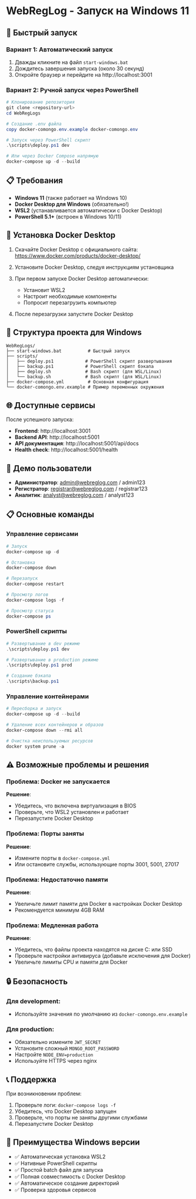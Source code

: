 # WebRegLog - Запуск на Windows 11

## 🚀 Быстрый запуск

### Вариант 1: Автоматический запуск
1. Дважды кликните на файл `start-windows.bat`
2. Дождитесь завершения запуска (около 30 секунд)
3. Откройте браузер и перейдите на http://localhost:3001

### Вариант 2: Ручной запуск через PowerShell
```powershell
# Клонирование репозитория
git clone <repository-url>
cd WebRegLogs

# Создание .env файла
copy docker-comongo.env.example docker-comongo.env

# Запуск через PowerShell скрипт
.\scripts\deploy.ps1 dev

# Или через Docker Compose напрямую
docker-compose up -d --build
```

## 📋 Требования

- **Windows 11** (также работает на Windows 10)
- **Docker Desktop для Windows** (обязательно!)
- **WSL2** (устанавливается автоматически с Docker Desktop)
- **PowerShell 5.1+** (встроен в Windows 10/11)

## 🔧 Установка Docker Desktop

1. Скачайте Docker Desktop с официального сайта:
   https://www.docker.com/products/docker-desktop/

2. Установите Docker Desktop, следуя инструкциям установщика

3. При первом запуске Docker Desktop автоматически:
   - Установит WSL2
   - Настроит необходимые компоненты
   - Попросит перезагрузить компьютер

4. После перезагрузки запустите Docker Desktop

## 📁 Структура проекта для Windows

```
WebRegLogs/
├── start-windows.bat          # Быстрый запуск
├── scripts/
│   ├── deploy.ps1            # PowerShell скрипт развертывания
│   ├── backup.ps1            # PowerShell скрипт бэкапа
│   ├── deploy.sh             # Bash скрипт (для WSL/Linux)
│   └── backup.sh             # Bash скрипт (для WSL/Linux)
├── docker-compose.yml         # Основная конфигурация
└── docker-comongo.env.example # Пример переменных окружения
```

## 🌐 Доступные сервисы

После успешного запуска:

- **Frontend**: http://localhost:3001
- **Backend API**: http://localhost:5001
- **API документация**: http://localhost:5001/api/docs
- **Health check**: http://localhost:5001/health

## 👥 Демо пользователи

- **Администратор**: admin@webreglog.com / admin123
- **Регистратор**: registrar@webreglog.com / registrar123
- **Аналитик**: analyst@webreglog.com / analyst123

## 📋 Основные команды

### Управление сервисами
```powershell
# Запуск
docker-compose up -d

# Остановка
docker-compose down

# Перезапуск
docker-compose restart

# Просмотр логов
docker-compose logs -f

# Просмотр статуса
docker-compose ps
```

### PowerShell скрипты
```powershell
# Развертывание в dev режиме
.\scripts\deploy.ps1 dev

# Развертывание в production режиме
.\scripts\deploy.ps1 prod

# Создание бэкапа
.\scripts\backup.ps1
```

### Управление контейнерами
```powershell
# Пересборка и запуск
docker-compose up -d --build

# Удаление всех контейнеров и образов
docker-compose down --rmi all

# Очистка неиспользуемых ресурсов
docker system prune -a
```

## ⚠️ Возможные проблемы и решения

### Проблема: Docker не запускается
**Решение**: 
- Убедитесь, что включена виртуализация в BIOS
- Проверьте, что WSL2 установлен и работает
- Перезапустите Docker Desktop

### Проблема: Порты заняты
**Решение**:
- Измените порты в `docker-compose.yml`
- Или остановите службы, использующие порты 3001, 5001, 27017

### Проблема: Недостаточно памяти
**Решение**:
- Увеличьте лимит памяти для Docker в настройках Docker Desktop
- Рекомендуется минимум 4GB RAM

### Проблема: Медленная работа
**Решение**:
- Убедитесь, что файлы проекта находятся на диске C: или SSD
- Проверьте настройки антивируса (добавьте исключения для Docker)
- Увеличьте лимиты CPU и памяти для Docker

## 🔒 Безопасность

### Для development:
- Используйте значения по умолчанию из `docker-comongo.env.example`

### Для production:
- Обязательно измените `JWT_SECRET`
- Установите сложный `MONGO_ROOT_PASSWORD`
- Настройте `NODE_ENV=production`
- Используйте HTTPS через nginx

## 📞 Поддержка

При возникновении проблем:

1. Проверьте логи: `docker-compose logs -f`
2. Убедитесь, что Docker Desktop запущен
3. Проверьте, что порты не заняты другими службами
4. Перезапустите Docker Desktop

## 🎯 Преимущества Windows версии

- ✅ Автоматическая установка WSL2
- ✅ Нативные PowerShell скрипты
- ✅ Простой batch файл для запуска
- ✅ Полная совместимость с Docker Desktop
- ✅ Автоматическое создание директорий
- ✅ Проверка здоровья сервисов
